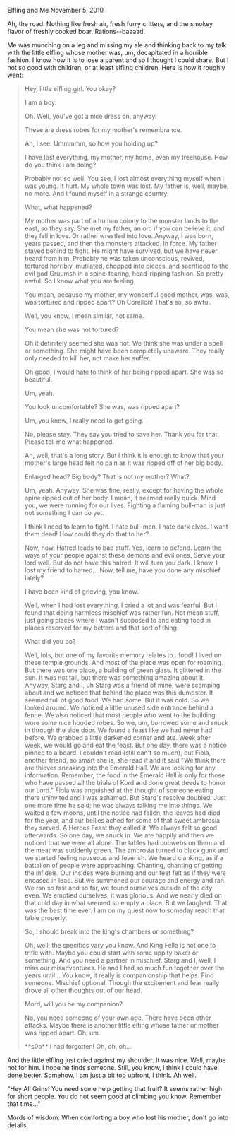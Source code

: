 Elfling and Me
November 5, 2010

Ah, the road. Nothing like fresh air, fresh furry critters, and the smokey flavor of freshly cooked boar. Rations--baaaad.

Me was munching on a leg and missing my ale and thinking back to my talk with the little elfling whose mother was, um, decapitated in a horrible fashion. I know how it is to lose a parent and so I thought I could share. But I not so good with children, or at least elfling children. Here is how it roughly went:

> Hey, little elfling girl. You okay?
> 
> I am a boy.
> 
> Oh. Well, you've got a nice dress on, anyway.
> 
> These are dress robes for my mother's remembrance.
> 
> Ah, I see. Ummmmm, so how you holding up?
> 
> I have lost everything, my mother, my home, even my treehouse. How do you think I am doing?
> 
> Probably not so well. You see, I lost almost everything myself when I was young. It hurt. My whole town was lost. My father is, well, maybe, no more. And I found myself in a strange country.
> 
> What, what happened?
> 
> My mother was part of a human colony to the monster lands to the east, so they say. She met my father, an orc if you can believe it, and they fell in love. Or rather wrestled into love. Anyway, I was born, years passed, and then the monsters attacked. In force. My father stayed behind to fight. He might have survived, but we have never heard from him. Probably he was taken unconscious, revived, tortured horribly, mutilated, chopped into pieces, and sacrificed to the evil god Gruumsh in a spine-tearing, head-ripping fashion. So pretty awful. So I know what you are feeling.
> 
> You mean, because my mother, my wonderful good mother, was, was, was tortured and ripped apart? Oh Corellon! That's so, so awful.
> 
> Well, you know, I mean similar, not same.
> 
> You mean she was not tortured?
> 
> Oh it definitely seemed she was not. We think she was under a spell or something. She might have been completely unaware. They really only needed to kill her, not make her suffer.
> 
> Oh good, I would hate to think of her being ripped apart. She was so beautiful.
> 
> Um, yeah.
> 
> You look uncomfortable? She was, was ripped apart?
> 
> Um, you know, I really need to get going.
> 
> No, please stay. They say you tried to save her. Thank you for that. Please tell me what happened.
> 
> Ah, well, that's a long story. But I think it is enough to know that your mother's large head felt no pain as it was ripped off of her big body.
> 
> Enlarged head? Big body? That is not my mother? What?
> 
> Um, yeah. Anyway. She was fine, really, except for having the whole spine ripped out of her body. I mean, it seemed really quick. Mind you, we were running for our lives. Fighting a flaming bull-man is just not something I can do yet.
> 
> I think I need to learn to fight. I hate bull-men. I hate dark elves. I want them dead! How could they do that to her?
> 
> Now, now. Hatred leads to bad stuff. Yes, learn to defend. Learn the ways of your people against these demons and evil ones. Serve your lord well. But do not have this hatred. It will turn you dark. I know, I lost my friend to hatred....Now, tell me, have you done any mischief lately?
> 
> I have been kind of grieving, you know.
> 
> Well, when I had lost everything, I cried a lot and was fearful. But I found that doing harmless mischief was rather fun. Not mean stuff, just going places where I wasn't supposed to and eating food in places reserved for my betters and that sort of thing.
> 
> What did you do?
> 
> Well, lots, but one of my favorite memory relates to...food! I lived on these temple grounds. And most of the place was open for roaming. But there was one place, a building of green glass. It glittered in the sun. It was not tall, but there was something amazing about it. Anyway, Starg  and I, uh Starg was a friend of mine, were scamping about and we noticed that behind the place was this dumpster. It seemed full of good food. We had some. But it was cold. So we looked around. We noticed a little unused side entrance behind a fence. We also noticed that most people who went to the building wore some nice hooded robes. So we, um, borrowed some and snuck in through the side door. We found a feast like we had never had before. We grabbed a little darkened corner and ate. Week after week, we would go and eat the feast. But one day, there was a notice pinned to a board. I couldn't read (still can't so much), but Fiola, another friend,  so smart she is, she read it and it said "We think there are thieves sneaking into the Emerald Hall. We are looking for any information. Remember, the food in the Emerald Hall is only for those who have passed all the trials of Kord and done great deeds to honor our Lord." Fiola was anguished at the thought of someone eating there uninvited and I was ashamed. But Starg's resolve doubled. Just one more time he said; he was always talking me into things. We waited a few moons, until the notice had fallen, the leaves had died for the year, and our bellies ached for some of that sweet ambrosia they served. A Heroes Feast they called it. We always felt so good afterwards. So one day, we snuck in. We ate happily and then we noticed that we were all alone. The tables had cobwebs on them and the meat was suddenly green. The ambrosia turned to black gunk and we started feeling nauseous and feverish. We heard clanking, as if a battalion of people were approaching. Chanting, chanting of getting the infidels. Our insides were burning and our feet felt as if they were encased in lead. But we summoned our courage and energy and ran. We ran so fast and so far, we found ourselves outside of the city even. We emptied ourselves; it was glorious. And we nearly died on that cold day in what seemed so empty a place. But we laughed. That was the best time ever. I am on my quest now to someday reach that table properly.
> 
> So, I should break into the king's chambers or something?
> 
> Oh, well, the specifics vary you know. And King Fella is not one to trifle with. Maybe you could start with some uppity baker or something. And you need a partner in mischief. Starg and I, well, I miss our misadventures. He and I had so much fun together over the years until... You know, it really is companionship that helps. Find someone. Mischief optional. Though the excitement and fear really drove all other thoughts out of our head.
> 
> Mord, will you be my companion?
> 
> No, you need someone of your own age. There have been other attacks. Maybe there is another little elfing whose father or mother was ripped apart. Oh, um.
> 
> \*\*s0b\*\* I had forgotten! Oh, oh, oh...

And the little elfling just cried against my shoulder. It was nice. Well, maybe not for him. I hope he finds someone. Still, you know, I think I could have done better. Somehow, I am just a bit too upfront, I think. Ah well.

"Hey All Grins! You need some help getting that fruit? It seems rather high for short people. You do not seem good at climbing you know. Remember that time..."

Mords of wisdom: When comforting a boy who lost his mother, don't go into details.